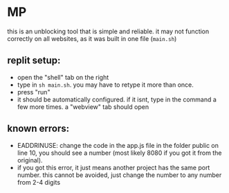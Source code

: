 # MP

this is an u​n​b​l​o​c​k​i​n​g tool that is simple and reliable. it may not function correctly on all websites, as it was built in one file (`main.sh`)

## replit setup:


- open the "shell" tab on the right
- type in ```sh main.sh```. you may have to retype it more than once.
- press "run"
- it should be automatically configured. if it isnt, type in the command a few more times. a "webview" tab should open

## known errors:
- EADDRINUSE: change the code in the app.js file in the folder public on line 10, you should see a number (most likely 8080 if you got it from the original).
- if you got this error, it just means another project has the same port number. this cannot be avoided, just change the number to any number from 2-4 digits
